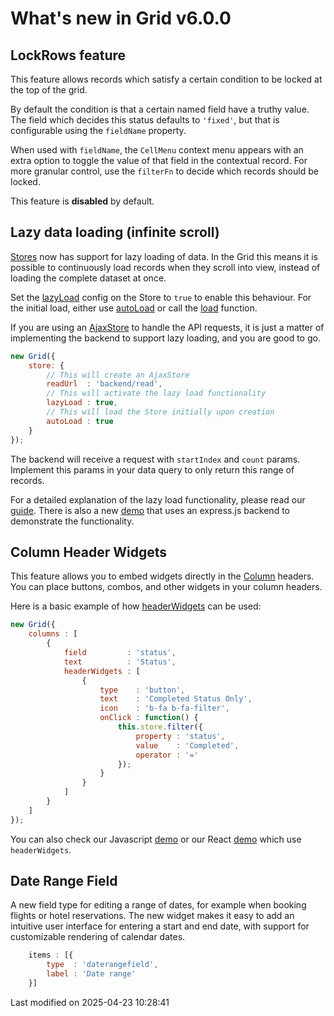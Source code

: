 # What's new in Grid v6.0.0

## LockRows feature

This feature allows records which satisfy a certain condition to be locked at the top of the grid.

By default the condition is that a certain named field have a truthy value. The field which decides
this status defaults to `'fixed'`, but that is configurable using the `fieldName` property.

When used with `fieldName`, the `CellMenu` context menu appears with an extra option to toggle the value of
that field in the contextual record. For more granular control, use the `filterFn` to decide which records
should be locked.

This feature is **disabled** by default.

<div class="external-example" data-file="Grid/feature/LockRows.js"></div>

## Lazy data loading (infinite scroll)

[Stores](#Core/data/Store) now has support for lazy loading of data. In the Grid this means it is possible to
continuously load records when they scroll into view, instead of loading the complete dataset at once. 

Set the [lazyLoad](#Core/data/Store#config-lazyLoad) config on the Store to `true` to enable this
behaviour. For the initial load, either use [autoLoad](#Core/data/Store#config-autoLoad) or call the 
[load](#Core/data/Store#function-load) function.

If you are using an [AjaxStore](#Core/data/AjaxStore) to handle the API requests, it is just a matter of implementing
the backend to support lazy loading, and you are good to go.

```javascript
new Grid({
    store: {
        // This will create an AjaxStore
        readUrl  : 'backend/read',
        // This will activate the lazy load functionality
        lazyLoad : true,
        // This will load the Store initially upon creation
        autoLoad : true
    }
});
```

The backend will receive a request with `startIndex` and `count` params. Implement this params in your data query to
only return this range of records. 

For a detailed explanation of the lazy load functionality, please read our [guide](#Grid/guides/data/lazyloading.md).
There is also a new [demo](https://bryntum.com/products/grid/examples/infinite-scroll/) that uses an express.js backend 
to demonstrate the functionality.

## Column Header Widgets

This feature allows you to embed widgets directly in the [Column](#Grid/column/Column) headers. You can place buttons,
 combos, and other widgets in your column headers.

Here is a basic example of how [headerWidgets](#Grid/column/Column#config-headerWidgets) can be used:

```javascript
new Grid({
    columns : [
        {
            field         : 'status',
            text          : 'Status',
            headerWidgets : [
                {
                    type    : 'button',
                    text    : 'Completed Status Only',
                    icon    : 'b-fa b-fa-filter',
                    onClick : function() {
                        this.store.filter({
                            property : 'status',
                            value    : 'Completed',
                            operator : '='
                        });
                    }
                }
            ]
        }
    ]
});
```

You can also check our Javascript [demo](https://bryntum.com/products/grid/examples/nested-grid-with-chart) or our 
React [demo](http://bryntum.com/products/grid/examples/frameworks/react-vite/nonworkingdays) which use `headerWidgets`.

## Date Range Field

A new field type for editing a range of dates, for example when booking flights or hotel reservations. The new widget
makes it easy to add an intuitive user interface for entering a start and end date, with support for customizable 
rendering of calendar dates.

```javascript
    items : [{
        type  : 'daterangefield',
        label : 'Date range'
    }]
```

<div class="external-example" data-file="Core/widget/DateRangeFieldCellRenderer.js"></div>


<p class="last-modified">Last modified on 2025-04-23 10:28:41</p>